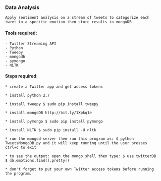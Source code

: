 ### Data Analysis
    Apply sentiment analysis on a stream of tweets to categorize each tweet to a specific emotion then store results in mongoDB

#### Tools required:
	- Twitter Streaming API
    - Python
    - Tweepy
    - mongodb
    - pymongo
    - NLTK

#### Steps required:
	* create a Twitter app and get access tokens
    
    * install python 2.7
    
    * install tweepy $ sudo pip install tweepy
    
    * install mongoDB http://bit.ly/1Xpkq1e
	
	* install pymongo $ sudo pip install pymongo

	* install NLTK $ sudo pip install -U nltk
	
	* run the mongod server then run this program as: $ python TweetsMongoDB.py and it will keep running until the user presses ctrl+c to exit
	
	* to see the output: open the mongo shell then type: $ use twitterDB  $ db.emotions.find().pretty()
    
    * don't forget to put your own Twitter access tokens before running the program.